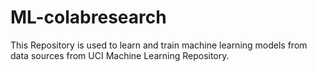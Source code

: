 # ML-colabresearch
This Repository is used to learn and train machine learning models from data sources from UCI Machine Learning Repository.
